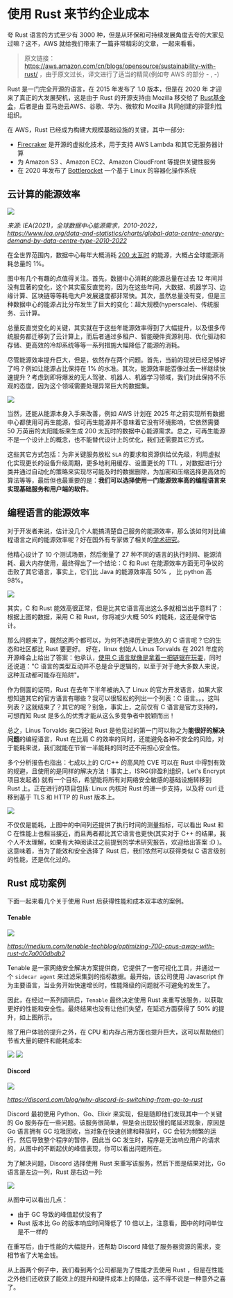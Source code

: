 # 使用 Rust 来节约企业成本
夸 Rust 语言的方式至少有 3000 种，但是从环保和可持续发展角度去夸的大家见过嘛？这不，AWS 就给我们带来了一篇非常精彩的文章，一起来看看。

> 原文链接： https://aws.amazon.com/cn/blogs/opensource/sustainability-with-rust/ ，由于原文过长，译文进行了适当的精简(例如夸 AWS 的部分 - , -)

Rust 是一门完全开源的语言，在 2015 年发布了 1.0 版本，但是在 2020 年 才迎来了真正的大发展契机，这是由于 Rust 的开源支持由 Mozilla 移交给了 [Rust基金会](https://foundation.rust-lang.org/)，后者是由 亚马逊云AWS、谷歌、华为、微软和 Mozilla 共同创建的非营利性组织。

在 AWS，Rust 已经成为构建大规模基础设施的关键，其中一部分:

- [Firecraker](https://firecracker-microvm.github.io/) 是开源的虚拟化技术，用于支持 AWS Lambda 和其它无服务器计算
- 为 Amazon S3 、Amazon EC2、Amazon CloudFront 等提供关键性服务
- 在 2020 年发布了 [Bottlerocket](https://aws.amazon.com/bottlerocket/) 一个基于 Linux 的容器化操作系统

## 云计算的能源效率

<img src="https://pica.zhimg.com/80/v2-f3be97bda5058c1b490bd393e5cd2910_1440w.png" />

*来源: IEA(2021)，全球数据中心能源需求，2010-2022，https://www.iea.org/data-and-statistics/charts/global-data-centre-energy-demand-by-data-centre-type-2010-2022*

在全世界范围内，数据中心每年大概消耗 [200 太瓦时](https://www.iea.org/data-and-statistics/charts/global-data-centre-energy-demand-by-data-centre-type-2010-2022) 的能源，大概占全球能源消耗总量的 1%。

图中有几个有趣的点值得关注。首先，数据中心消耗的能源总量在过去 12 年间并没有显著的变化，这个其实蛮反直觉的，因为在这些年间，大数据、机器学习、边缘计算、区块链等等耗电大户发展速度都非常快。其次，虽然总量没有变，但是三种数据中心的能源占比分布发生了巨大的变化：超大规模(hyperscale)、传统服务、云计算。

总量反直觉变化的关键，其实就在于这些年能源效率得到了大幅提升，以及很多传统服务都迁移到了云计算上，而后者通过多租户、智能硬件资源利用、优化驱动和存储、更高效的冷却系统等等一系列措施大幅降低了能源的消耗。

尽管能源效率提升巨大，但是，依然存在两个问题。首先，当前的现状已经足够好了吗？例如让能源占比保持在 1% 的水准。其次，能源效率能否像过去一样继续快速提升？考虑到即将爆发的无人驾驶、机器人、机器学习领域，我们对此保持不乐观的态度，因为这个领域需要处理异常巨大的数据集。

<img src="https://pic2.zhimg.com/80/v2-5842ced7c60cdf549375b64a2c43804c_1440w.jpeg" />

当然，还能从能源本身入手来改善，例如 AWS 计划在 2025 年之前实现所有数据中心都使用可再生能源，但可再生能源并不意味着它没有环境影响，它依然需要 50 万英亩的太阳能板来生成 200 太瓦时的数据中心能源需求。总之，可再生能源不是一个设计上的概念，也不能替代设计上的优化，我们还需要其它方式。

这些其它方式包括：为非关键服务放松 `SLA` 的要求和资源供给优先级，利用虚拟化实现更长的设备升级周期，更多地利用缓存、设置更长的 TTL ，对数据进行分类并通过自动化的策略来实现尽可能及时的数据删除，为加密和压缩选择更高效的算法等等，最后但也最重要的是：**我们可以选择使用一门能源效率高的编程语言来实现基础服务和用户端的软件**。

## 编程语言的能源效率
对于开发者来说，估计没几个人能搞清楚自己服务的能源效率，那么该如何对比编程语言之间的能源效率呢？好在国外有专家做了相关的[学术研究](https://greenlab.di.uminho.pt/wp-content/uploads/2017/10/sleFinal.pdf)。

他精心设计了 10 个测试场景，然后衡量了 27 种不同的语言的执行时间、能源消耗、最大内存使用，最终得出了一个结论：C 和 Rust 在能源效率方面无可争议的击败了其它语言，事实上，它们比 Java 的能源效率高 50% ， 比 python 高 98%。

<img src="https://pic1.zhimg.com/80/v2-f39a453280eba7365b684cd882df9f78_1440w.png" />

其实，C 和 Rust 能效高很正常，但是比其它语言高出这么多就相当出乎意料了：根据上图的数据，采用 C 和 Rust，你将减少大概 50% 的能耗，这还是保守估计。

那么问题来了，既然这两个都可以，为何不选择历史更悠久的 C 语言呢？它的生态和社区都比 Rust 要更好。 好在，linux 创始人 Linus Torvalds 在 2021 年度的开源峰会上给出了答案：他承认，[使用 C 语言就像是拿着一把链锯在玩耍](https://thenewstack.io/linus-torvalds-on-community-rust-and-linuxs-longevity/)，同时还说道："C 语言的类型互动并不总是合乎逻辑的，以至于对于绝大多数人来说，这种互动都可能存在陷阱"。

作为侧面的证明，Rust 在去年下半年被纳入了 Linux 的官方开发语言，如果大家想知道其它的官方语言有哪些？我可以很轻松的列出一个列表：C 语言。。。这叫列表？这就结束了？其它的呢？别急，事实上，之前仅有 C 语言是官方支持的，可想而知 Rust 是多么的优秀才能从这么多竞争者中脱颖而出！

总之，Linus Torvalds 亲口说过 Rust 是他见过的第一门可以称之为**能很好的解决问题**的编程语言，Rust 在比肩 C 的效率的同时，还能避免各种不安全的风险，对于能耗来说，我们就能在节省一半能耗的同时还不用担心安全性。

多个分析报告也指出：七成以上的 C/C++ 的高风险 CVE 可以在 Rust 中得到有效的规避，且使用的是同样的解决方法！事实上，ISRG(非盈利组织，Let's Encrypt 项目发起者) 就有一个目标，希望能将所有对网络安全敏感的基础设施转移到 Rust 上。正在进行的项目包括: Linux 内核对 Rust 的进一步支持，以及将 curl 迁移到基于 TLS 和 HTTP 的 Rust 版本上。

<img src="https://pic2.zhimg.com/80/v2-c15207d4631d0ccfea6681de57b36725_1440w.png" />

不仅仅是能耗，上图中的中间列还提供了执行时间的测量指标，可以看出 Rust 和 C 在性能上也相当接近，而且两者都比其它语言也更快(其实对于 C++ 的结果，我个人不太理解，如果有大神阅读过之前提到的学术研究报告，欢迎给出答案 :D )。这意味着，当为了能效和安全选择了 Rust 后，我们依然可以获得类似 C 语言级别的性能，还是优化过的。

## Rust 成功案例
下面一起来看几个关于使用 Rust 后获得性能和成本双丰收的案例。

#### Tenable
<img src="https://pica.zhimg.com/80/v2-f631c943c213775f9532a31ceaadb3ff_1440w.png" />

*https://medium.com/tenable-techblog/optimizing-700-cpus-away-with-rust-dc7a000dbdb2*

Tenable 是一家网络安全解决方案提供商，它提供了一套可视化工具，并通过一个 `sidecar agent` 来过滤采集到的指标数据。最开始，该公司使用 Javascript 作为主要语言，当业务开始快速增长时，性能降级的问题就不可避免的发生了。

因此，在经过一系列调研后，`Tenable` 最终决定使用 Rust 来重写该服务，以获取更好的性能和安全性。最终结果也没有让他们失望，在延迟方面获得了 50% 的提升，如上图所示。

除了用户体验的提升之外，在 CPU 和内存占用方面也提升巨大，这可以帮助他们节省大量的硬件和能耗成本:

<img src="https://pic1.zhimg.com/80/v2-3f8bf46b5df67290b65409b3d1bd29ad_1440w.png" />

<img src="https://pic1.zhimg.com/80/v2-95b121d6c38ced2841dc5ff2f82d1ceb_1440w.png" />

#### Discord

<img src="https://pic3.zhimg.com/80/v2-29cdb47ea7efbce596038c647cdbd108_1440w.png" />

*https://discord.com/blog/why-discord-is-switching-from-go-to-rust*

Discord 最初使用 Python、Go、Elixir 来实现，但是随即他们发现其中一个关键的 Go 服务存在一些问题。该服务很简单，但是会出现较慢的尾延迟现象，原因是 Go 语言拥有 GC 垃圾回收，当对象在快速创建和释放时，GC 会较为频繁的运行，然后导致整个程序的暂停，因此当 GC 发生时，程序是无法响应用户的请求的，从图中的不断起伏的峰值表现，你可以看出问题所在。

为了解决问题，Discord 选择使用 Rust 来重写该服务，然后下图是结果对比，Go 语言是左边一列，Rust 是右边一列:

<img src="https://pic1.zhimg.com/80/v2-3cc17afdf0495fb57c25b1abfc629114_1440w.png">

从图中可以看出几点：

- 由于 GC 导致的峰值起伏没有了
- Rust 版本比 Go 的版本响应时间降低了 10 倍以上，注意看，图中的时间单位是不一样的

在重写后，由于性能的大幅提升，还帮助 Discord 降低了服务器资源的需求，变相节省了大笔金钱。

从上面两个例子中，我们看到两个公司都是为了性能才去使用 Rust ，但是在性能之外他们还收获了能效上的提升和硬件成本上的降低，这不得不说是一种意外之喜了。


